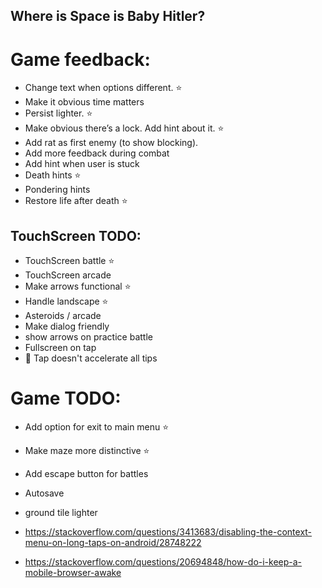 ## Where is Space is Baby Hitler?




# Game feedback:

- Change text when options different. ⭐
- Make it obvious time matters
- Persist lighter. ⭐
- Make obvious there’s a lock. Add hint about it. ⭐
- Add rat as first enemy (to show blocking).
- Add more feedback during combat
- Add hint when user is stuck
- Death hints ⭐
- Pondering hints
- Restore life after death ⭐

## TouchScreen TODO:

- TouchScreen battle ⭐
- TouchScreen arcade
- Make arrows functional ⭐
- Handle landscape ⭐
- Asteroids / arcade
- Make dialog friendly
- show arrows on practice battle
- Fullscreen on tap
- 🐞 Tap doesn't accelerate all tips




# Game TODO:

- Add option for exit to main menu ⭐
- Make maze more distinctive  ⭐
- Add escape button for battles
- Autosave
- ground tile lighter



- https://stackoverflow.com/questions/3413683/disabling-the-context-menu-on-long-taps-on-android/28748222
- https://stackoverflow.com/questions/20694848/how-do-i-keep-a-mobile-browser-awake
